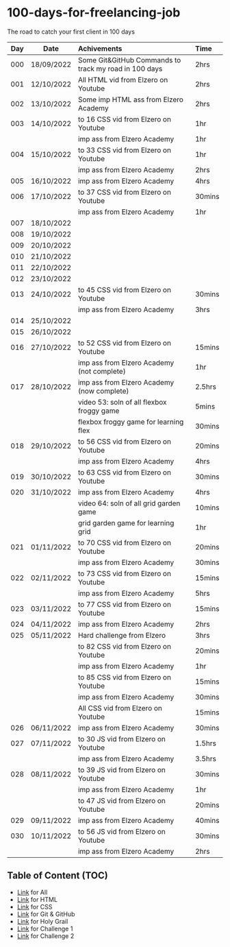 # 100-days-for-freelancing-job
The road to catch your first client in 100 days

|Day|Date|Achivements|Time
|:-:|:--:|:----------|:---
|000|18/09/2022|Some Git&GitHub Commands to track my road in 100 days|2hrs
|001|12/10/2022|All HTML vid from Elzero on Youtube|2hrs
|002|13/10/2022|Some imp HTML ass from Elzero Academy|2hrs
|003|14/10/2022|to 16 CSS vid from Elzero on Youtube|1hr
|   |          |imp ass from Elzero Academy|1hr
|004|15/10/2022|to 33 CSS vid from Elzero on Youtube|1hr
|   |          |imp ass from Elzero Academy|2hrs
|005|16/10/2022|imp ass from Elzero Academy|4hrs
|006|17/10/2022|to 37 CSS vid from Elzero on Youtube|30mins
|   |          |imp ass from Elzero Academy|1hr
|007|18/10/2022||
|008|19/10/2022||
|009|20/10/2022||
|010|21/10/2022||
|011|22/10/2022||
|012|23/10/2022||
|013|24/10/2022|to 45 CSS vid from Elzero on Youtube|30mins
|   |          |imp ass from Elzero Academy|3hrs
|014|25/10/2022||
|015|26/10/2022||
|016|27/10/2022|to 52 CSS vid from Elzero on Youtube|15mins
|   |          |imp ass from Elzero Academy (not complete)|1hr
|017|28/10/2022|imp ass from Elzero Academy (now complete)|2.5hrs
|   |          |video 53: soln of all flexbox froggy game|5mins
|   |          |flexbox froggy game for learning flex|30mins
|018|29/10/2022|to 56 CSS vid from Elzero on Youtube|20mins
|   |          |imp ass from Elzero Academy|4hrs
|019|30/10/2022|to 63 CSS vid from Elzero on Youtube|30mins
|020|31/10/2022|imp ass from Elzero Academy|4hrs
|   |          |video 64: soln of all grid garden game|10mins
|   |          |grid garden game for learning grid|1hr
|021|01/11/2022|to 70 CSS vid from Elzero on Youtube|20mins
|   |          |imp ass from Elzero Academy|30mins
|022|02/11/2022|to 73 CSS vid from Elzero on Youtube|15mins
|   |          |imp ass from Elzero Academy|5hrs
|023|03/11/2022|to 77 CSS vid from Elzero on Youtube|15mins
|024|04/11/2022|imp ass from Elzero Academy|2hrs
|025|05/11/2022|Hard challenge from Elzero|3hrs
|   |          |to 82 CSS vid from Elzero on Youtube|20mins
|   |          |imp ass from Elzero Academy|1hr
|   |          |to 85 CSS vid from Elzero on Youtube|15mins
|   |          |imp ass from Elzero Academy|30mins
|   |          |All CSS vid from Elzero on Youtube|15mins
|026|06/11/2022|imp ass from Elzero Academy|30mins
|027|07/11/2022|to 30 JS vid from Elzero on Youtube|1.5hrs
|   |          |imp ass from Elzero Academy|3.5hrs
|028|08/11/2022|to 39 JS vid from Elzero on Youtube|30mins
|   |          |imp ass from Elzero Academy|1hr
|   |          |to 47 JS vid from Elzero on Youtube|20mins
|029|09/11/2022|imp ass from Elzero Academy|40mins
|030|10/11/2022|to 56 JS vid from Elzero on Youtube|30mins
|   |          |imp ass from Elzero Academy|2hrs

## Table of Content (TOC)
- [Link](https://eng-do4.github.io/100-days-for-freelancing-job) for All
- [Link](https://eng-do4.github.io/100-days-for-freelancing-job/html/) for HTML
- [Link](https://eng-do4.github.io/100-days-for-freelancing-job/css/) for CSS
- [Link](https://eng-do4.github.io/100-days-for-freelancing-job/git/learn.txt) for Git & GitHub
- [Link](https://eng-do4.github.io/100-days-for-freelancing-job/css/046-052/holy-grail/) for Holy Grail
- [Link](https://eng-do4.github.io/100-days-for-freelancing-job/css/057-063/challenge/) for Challenge 1
- [Link](https://eng-do4.github.io/100-days-for-freelancing-job/css/074-077/challenge/) for Challenge 2
